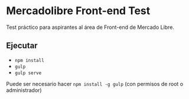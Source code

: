 # Mercadolibre Front-end Test
Test práctico para aspirantes al área de Front-end de Mercado Libre.

## Ejecutar
* `npm install`
* `gulp`
* `gulp serve`

Puede ser necesario hacer `npm install -g gulp` (con permisos de root o administrador)
